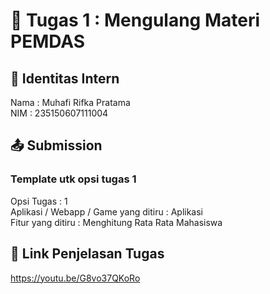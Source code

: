 # 📁 Tugas 1 : Mengulang Materi PEMDAS

## 👤 Identitas Intern
Nama : Muhafi Rifka Pratama        
NIM  : 235150607111004

## 📤 Submission

### Template utk opsi tugas 1
Opsi Tugas : 1        
Aplikasi / Webapp / Game yang ditiru : Aplikasi     
Fitur yang ditiru : Menghitung Rata Rata Mahasiswa     


## 🔗 Link Penjelasan Tugas

https://youtu.be/G8vo37QKoRo

